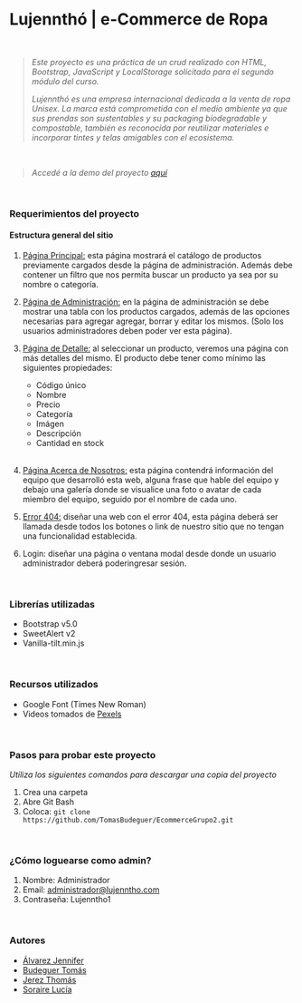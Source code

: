 #  Lujennthó | e-Commerce de Ropa


<br>

> 
> *Este proyecto es una práctica de un crud realizado con HTML, Bootstrap, JavaScript y LocalStorage solicitado para el segundo módulo del curso.*
> 
>*Lujennthó es una empresa internacional dedicada a la venta de ropa Unisex. La marca está comprometida con el medio ambiente ya que sus prendas son sustentables y su packaging biodegradable y compostable, también es reconocida por reutilizar materiales e incorporar tintes y telas amigables con el ecosistema.*
<br>

> *Accedé a la demo del proyecto [aquí](https://lujenntho.netlify.app/index.html)*
> 

<br>

### Requerimientos del proyecto

#### Estructura general del sitio

1. [Página Principal:](https://lujenntho.netlify.app/index.html) esta página mostrará el catálogo de productos previamente cargados desde la página de administración. Además debe contener un filtro que nos permita buscar un producto ya sea por su nombre o categoría.

1. [Página de Administración:](https://lujenntho.netlify.app/pages/admin.html) en la página de administración se debe mostrar una tabla con los productos cargados, además de las opciones necesarias para agregar agregar, borrar y editar los mismos. (Solo los usuarios administradores deben poder ver esta página).

1. [Página de Detalle:](https://lujenntho.netlify.app/pages/detalle.html) al seleccionar un producto, veremos una página con más detalles del mismo. El producto debe tener como mínimo las siguientes propiedades:

    - Código único
    - Nombre
    - Precio
    - Categoría 
    - Imágen
    - Descripción
    - Cantidad en stock
    
    <br>

1. [Página Acerca de Nosotros:](https://lujenntho.netlify.app/pages/aboutus) esta página contendrá información del equipo que desarrolló esta web, alguna frase que hable del equipo y debajo una galería donde se visualice una foto o avatar de cada miembro del equipo, seguido por el nombre de cada uno.

1. [Error 404:](https://lujenntho.netlify.app/pages/error404.html) diseñar una web con el error 404, esta página deberá ser llamada desde todos los botones o link de nuestro sitio que no tengan una funcionalidad establecida.

1. Login: diseñar una página o ventana modal desde donde un usuario administrador deberá poderingresar sesión.

<br>

### Librerías utilizadas
- Bootstrap v5.0
- SweetAlert v2
- Vanilla-tilt.min.js

<br>

### Recursos utilizados
- Google Font (Times New Roman)
- Videos tomados de [Pexels](https://www.pexels.com/)

<br>

### Pasos para probar este proyecto
*Utiliza los siguientes comandos para descargar una copia del proyecto*
1. Crea una carpeta
1. Abre Git Bash
1. Coloca:  `git clone https://github.com/TomasBudeguer/EcommerceGrupo2.git`

<br>

### ¿Cómo loguearse como admin?
1. Nombre: Administrador
1. Email: administrador@lujenntho.com
1. Contraseña: Lujenntho1

<br>

### Autores
- [Álvarez Jennifer](https://github.com/JennAlvarez)
- [Budeguer Tomás](https://github.com/TomasBudeguer)
- [Jerez Thomás](https://github.com/Thomyjerez)
- [Soraire Lucía](https://github.com/luciasoraire)